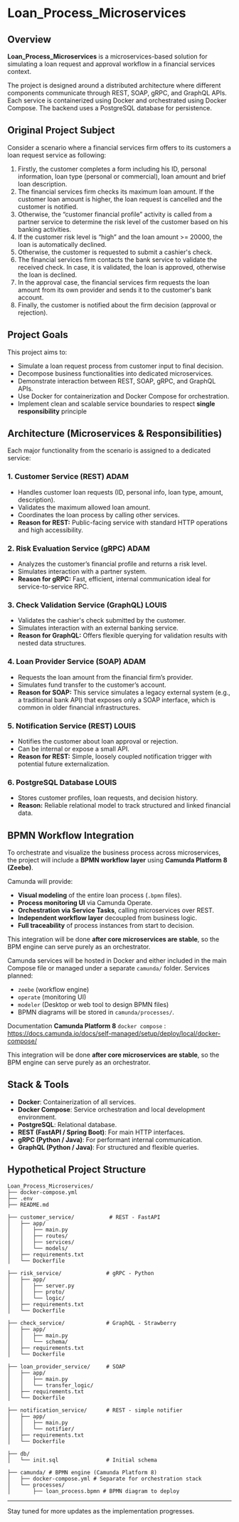 # Loan_Process_Microservices

## Overview

**Loan_Process_Microservices** is a microservices-based solution for simulating a loan request and approval workflow in a financial services context.

The project is designed around a distributed architecture where different components communicate through REST, SOAP, gRPC, and GraphQL APIs. Each service is containerized using Docker and orchestrated using Docker Compose. The backend uses a PostgreSQL database for persistence.

## Original Project Subject
Consider a scenario where a financial services firm offers to its customers a loan request service as following:

1. Firstly, the customer completes a form including his ID, personal information, loan type (personal or commercial), loan amount and brief loan description.
2. The financial services firm checks its maximum loan amount. If the customer loan amount is higher, the loan request is cancelled and the customer is notified.
3. Otherwise, the “customer financial profile” activity is called from a partner service to determine the risk level of the customer based on his banking activities.
4. If the customer risk level is “high” and the loan amount >= 20000, the loan is automatically declined.
5. Otherwise, the customer is requested to submit a cashier's check.
6. The financial services firm contacts the bank service to validate the received check. In case, it is validated, the loan is approved, otherwise the loan is declined.
7. In the approval case, the financial services firm requests the loan amount from its own provider and sends it to the customer's bank account.
8. Finally, the customer is notified about the firm decision (approval or rejection).

## Project Goals

This project aims to:

- Simulate a loan request process from customer input to final decision.
- Decompose business functionalities into dedicated microservices.
- Demonstrate interaction between REST, SOAP, gRPC, and GraphQL APIs.
- Use Docker for containerization and Docker Compose for orchestration.
- Implement clean and scalable service boundaries to respect **single responsibility** principle



## Architecture (Microservices & Responsibilities)

Each major functionality from the scenario is assigned to a dedicated service:

### 1. **Customer Service (REST)** ADAM
- Handles customer loan requests (ID, personal info, loan type, amount, description).
- Validates the maximum allowed loan amount.
- Coordinates the loan process by calling other services.
- **Reason for REST:** Public-facing service with standard HTTP operations and high accessibility.

### 2. **Risk Evaluation Service (gRPC)** ADAM
- Analyzes the customer’s financial profile and returns a risk level.
- Simulates interaction with a partner system.
- **Reason for gRPC:** Fast, efficient, internal communication ideal for service-to-service RPC.

### 3. **Check Validation Service (GraphQL)** LOUIS
- Validates the cashier's check submitted by the customer.
- Simulates interaction with an external banking service.
- **Reason for GraphQL:** Offers flexible querying for validation results with nested data structures.

### 4. **Loan Provider Service (SOAP)** ADAM
- Requests the loan amount from the financial firm’s provider.
- Simulates fund transfer to the customer’s account.
- **Reason for SOAP:**  This service simulates a legacy external system (e.g., a traditional bank API) that exposes only a SOAP interface, which is common in older financial infrastructures.

### 5. **Notification Service (REST)** LOUIS
- Notifies the customer about loan approval or rejection.
- Can be internal or expose a small API.
- **Reason for REST:** Simple, loosely coupled notification trigger with potential future externalization.

### 6. **PostgreSQL Database** LOUIS
- Stores customer profiles, loan requests, and decision history.
- **Reason:** Reliable relational model to track structured and linked financial data.

## BPMN Workflow Integration

To orchestrate and visualize the business process across microservices, the project will include a **BPMN workflow layer** using **Camunda Platform 8 (Zeebe)**.

Camunda will provide:

- **Visual modeling** of the entire loan process (`.bpmn` files).
- **Process monitoring UI** via Camunda Operate.
- **Orchestration via Service Tasks**, calling microservices over REST.
- **Independent workflow layer** decoupled from business logic.
- **Full traceability** of process instances from start to decision.

This integration will be done **after core microservices are stable**, so the BPM engine can serve purely as an orchestrator.

Camunda services will be hosted in Docker and either included in the main Compose file or managed under a separate `camunda/` folder. Services planned:

- `zeebe` (workflow engine)
- `operate` (monitoring UI)
- `modeler` (Desktop or web tool to design BPMN files)
- BPMN diagrams will be stored in `camunda/processes/`.

Documentation **Camunda Platform 8** `docker compose` : https://docs.camunda.io/docs/self-managed/setup/deploy/local/docker-compose/

This integration will be done **after core microservices are stable**, so the BPM engine can serve purely as an orchestrator.

## Stack & Tools

- **Docker**: Containerization of all services.
- **Docker Compose**: Service orchestration and local development environment.
- **PostgreSQL**: Relational database.
- **REST (FastAPI / Spring Boot)**: For main HTTP interfaces.
- **gRPC (Python / Java)**: For performant internal communication.
- **GraphQL (Python / Java)**: For structured and flexible queries.

## Hypothetical Project Structure
```
Loan_Process_Microservices/
├── docker-compose.yml
├── .env
├── README.md

├── customer_service/           # REST - FastAPI
│   ├── app/
│   │   ├── main.py
│   │   ├── routes/
│   │   ├── services/
│   │   └── models/
│   ├── requirements.txt
│   └── Dockerfile

├── risk_service/              # gRPC - Python
│   ├── app/
│   │   ├── server.py
│   │   ├── proto/
│   │   └── logic/
│   ├── requirements.txt
│   └── Dockerfile

├── check_service/             # GraphQL - Strawberry
│   ├── app/
│   │   ├── main.py
│   │   └── schema/
│   ├── requirements.txt
│   └── Dockerfile

├── loan_provider_service/     # SOAP
│   ├── app/
│   │   ├── main.py
│   │   └── transfer_logic/
│   ├── requirements.txt
│   └── Dockerfile

├── notification_service/      # REST - simple notifier
│   ├── app/
│   │   ├── main.py
│   │   └── notifier/
│   ├── requirements.txt
│   └── Dockerfile

├── db/
│   └── init.sql               # Initial schema

├── camunda/ # BPMN engine (Camunda Platform 8) 
│   ├── docker-compose.yml # Separate for orchestration stack 
│   └── processes/ 
│       ├── loan_process.bpmn # BPMN diagram to deploy

```
---

Stay tuned for more updates as the implementation progresses.
